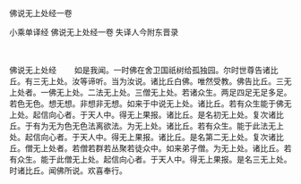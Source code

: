 佛说无上处经一卷


小乘单译经
佛说无上处经一卷
失译人今附东晋录


　　

佛说无上处经
　　如是我闻。一时佛在舍卫国祇树给孤独园。尔时世尊告诸比丘。有三无上处。汝等谛听。当为汝说。诸比丘白佛。唯然受教。佛告比丘。三无上处者。一佛无上处。二法无上处。三僧无上处。若诸众生。两足四足无足多足。若色无色。想无想。非想非无想。如来于中说无上处。诸比丘。若有众生能于佛无上处。起信向心者。于天人中。得无上果报。诸比丘。是名初无上处。复次诸比丘。于有为无为色无色法离欲法。为无上处。诸比丘。若有众生。能于此法无上处。起信向心者。于天人中。得无上果报。诸比丘。是名第二无上处。复次诸比丘。僧无上处者。若僧若群若丛聚若徒众中。如来弟子僧。为无上处。诸比丘。若有众生。能于此僧无上处。起信向心者。于天人中。得无上果报。是名三无上处。时诸比丘。闻佛所说。欢喜奉行。


